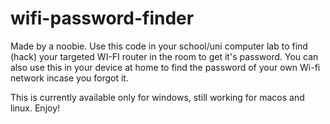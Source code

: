 # wifi-password-finder
Made by a noobie.
Use this code in your school/uni computer lab to find (hack) your targeted WI-FI router in the room to get it's password. You can also use this in your device at home to find the password of your own Wi-fi network incase you forgot it.

This is currently available only for windows, still working for macos and linux. Enjoy!
